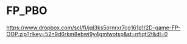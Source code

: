 # FP_PBO

https://www.dropbox.com/scl/fi/jql3ks5ornrxr7cg161p1/2D-game-FP-OOP.zip?rlkey=52n9d6rkm8ebwi9y4gmlwotsp&st=nfjqtl2t&dl=0
